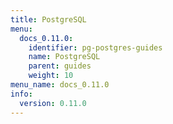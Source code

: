 ```yaml
---
title: PostgreSQL
menu:
  docs_0.11.0:
    identifier: pg-postgres-guides
    name: PostgreSQL
    parent: guides
    weight: 10
menu_name: docs_0.11.0
info:
  version: 0.11.0
---
```


